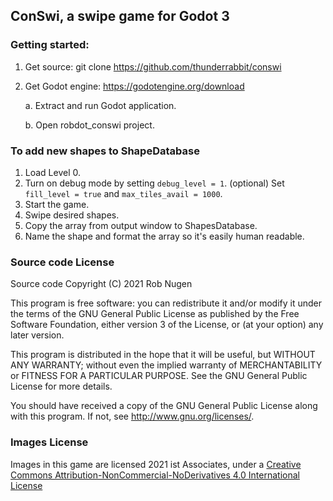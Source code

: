 ## ConSwi, a swipe game for Godot 3

### Getting started:

1. Get source:
	git clone https://github.com/thunderrabbit/conswi

2. Get Godot engine: https://godotengine.org/download

   a. Extract and run Godot application.

   b. Open robdot_conswi project.

### To add new shapes to ShapeDatabase

1. Load Level 0.
2. Turn on debug mode by setting `debug_level = 1`.
   (optional) Set `fill_level = true` and `max_tiles_avail = 1000`.
3. Start the game.
4. Swipe desired shapes.
5. Copy the array from output window to ShapesDatabase.
6. Name the shape and format the array so it's easily human readable.

### Source code License

Source code Copyright (C) 2021  Rob Nugen

This program is free software: you can redistribute it and/or modify
it under the terms of the GNU General Public License as published by
the Free Software Foundation, either version 3 of the License, or
(at your option) any later version.

This program is distributed in the hope that it will be useful,
but WITHOUT ANY WARRANTY; without even the implied warranty of
MERCHANTABILITY or FITNESS FOR A PARTICULAR PURPOSE.  See the
GNU General Public License for more details.

You should have received a copy of the GNU General Public License
along with this program.  If not, see <http://www.gnu.org/licenses/>.

### Images License

Images in this game are licensed 2021 ist Associates, under a [Creative Commons Attribution-NonCommercial-NoDerivatives 4.0 International License](http://creativecommons.org/licenses/by-nc-nd/4.0/)
